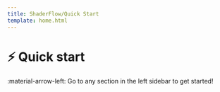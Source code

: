 ```yaml
---
title: ShaderFlow/Quick Start
template: home.html
---
```


# ⚡️ Quick start

:material-arrow-left: Go to any section in the left sidebar to get started!

